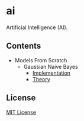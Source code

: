 # ai

Artificial Intelligence (AI).

## Contents

- Models From Scratch
  - Gaussian Naive Bayes
    - [Implementation][gaussian_naive_bayes]
    - [Theory][gaussian_naive_bayes_theory]

## License

[MIT License][license]

[license]: LICENSE
[gaussian_naive_bayes]: models/gaussian_naive_bayes.py
[gaussian_naive_bayes_theory]: https://en.wikipedia.org/wiki/Naive_Bayes_classifier#Gaussian_naive_Bayes

